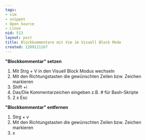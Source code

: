 ```yaml
---
tags:
- vim
- snippet
- Open Source
- Linux
nid: 513
layout: post
title: Blockkommentare mit Vim im Visuell Block Mode
created: 1209121167
---
```

<strong>"Blockkommentar" setzen</strong>
<ol>
<li>Mit Strg + V in den Visuell Block Modus wechseln</li>
<li>Mit den Richtungstasten die gewünschten Zeilen bzw. Zeichen  markieren</li>
<li>Shift +i</li>
<li>Das/Die Kommentarzeichen eingeben z.B. # für Bash-Skripte</li>
<li>2 x Esc</li>
</ol>
<strong>"Blockkommentar" entfernen</strong>
<ol>
<li>Strg + v</li>
<li>Mit den Richtungstasten die gewünschten Zeilen bzw. Zeichen markieren</li>
<li>x</li>
</ol><!--strong-->

